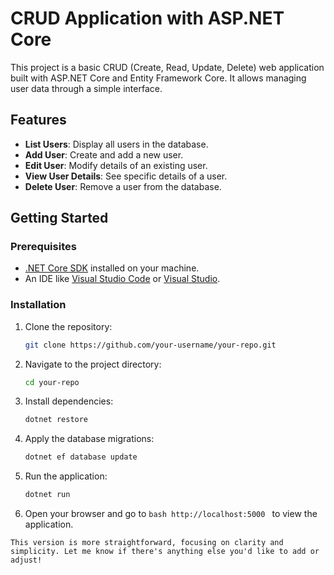 # CRUD Application with ASP.NET Core

This project is a basic CRUD (Create, Read, Update, Delete) web application built with ASP.NET Core and Entity Framework Core. It allows managing user data through a simple interface.

## Features

- **List Users**: Display all users in the database.
- **Add User**: Create and add a new user.
- **Edit User**: Modify details of an existing user.
- **View User Details**: See specific details of a user.
- **Delete User**: Remove a user from the database.

## Getting Started

### Prerequisites

- [.NET Core SDK](https://dotnet.microsoft.com/download) installed on your machine.
- An IDE like [Visual Studio Code](https://code.visualstudio.com/) or [Visual Studio](https://visualstudio.microsoft.com/).

### Installation

1. Clone the repository:

   ```bash
   git clone https://github.com/your-username/your-repo.git
2. Navigate to the project directory:

    ```bash
    cd your-repo
    ```
3. Install dependencies:

    ```bash
    dotnet restore
    ```
4. Apply the database migrations:
    ```bash
    dotnet ef database update
    ```
5. Run the application:
    ```bash
    dotnet run
    ```
6. Open your browser and go to ```bash http://localhost:5000 ``` to view the application.


```
This version is more straightforward, focusing on clarity and simplicity. Let me know if there's anything else you'd like to add or adjust!
```

